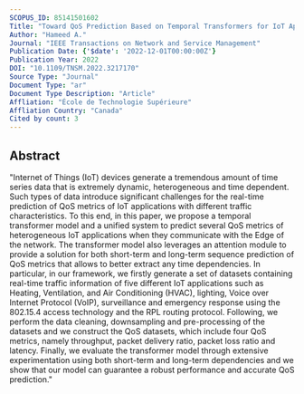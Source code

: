 ```yaml
---
SCOPUS_ID: 85141501602
Title: "Toward QoS Prediction Based on Temporal Transformers for IoT Applications"
Author: "Hameed A."
Journal: "IEEE Transactions on Network and Service Management"
Publication Date: {'$date': '2022-12-01T00:00:00Z'}
Publication Year: 2022
DOI: "10.1109/TNSM.2022.3217170"
Source Type: "Journal"
Document Type: "ar"
Document Type Description: "Article"
Affliation: "École de Technologie Supérieure"
Affliation Country: "Canada"
Cited by count: 3
---
```


## Abstract
"Internet of Things (IoT) devices generate a tremendous amount of time series data that is extremely dynamic, heterogeneous and time dependent. Such types of data introduce significant challenges for the real-time prediction of QoS metrics of IoT applications with different traffic characteristics. To this end, in this paper, we propose a temporal transformer model and a unified system to predict several QoS metrics of heterogeneous IoT applications when they communicate with the Edge of the network. The transformer model also leverages an attention module to provide a solution for both short-term and long-term sequence prediction of QoS metrics that allows to better extract any time dependencies. In particular, in our framework, we firstly generate a set of datasets containing real-time traffic information of five different IoT applications such as Heating, Ventilation, and Air Conditioning (HVAC), lighting, Voice over Internet Protocol (VoIP), surveillance and emergency response using the 802.15.4 access technology and the RPL routing protocol. Following, we perform the data cleaning, downsampling and pre-processing of the datasets and we construct the QoS datasets, which include four QoS metrics, namely throughput, packet delivery ratio, packet loss ratio and latency. Finally, we evaluate the transformer model through extensive experimentation using both short-term and long-term dependencies and we show that our model can guarantee a robust performance and accurate QoS prediction."
